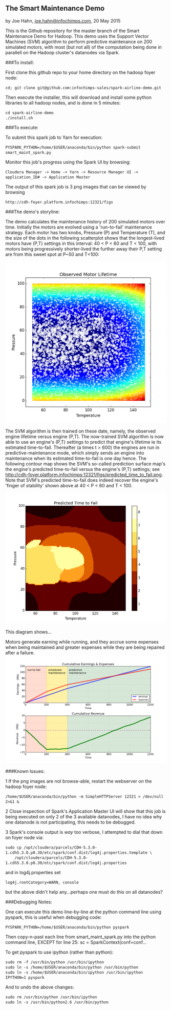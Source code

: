 ## The Smart Maintenance Demo

by Joe Hahn,
joe.hahn@infochimps.com,
20 May 2015

This is the Github repository for the master branch of the Smart Maintenance Demo for Hadoop.
This demo uses the Support Vector Machines (SVM) algorithm to perform predictive
maintenance on 200 simulated motors, with most (but not all) of the computation being done in
parallell on the Hadoop cluster's datanodes via Spark.

###To install:

First clone this github repo to your home directory on the hadoop foyer node:

    cd; git clone git@github.com:infochimps-sales/spark-airline-demo.git 
    
   
Then execute the installer, this will download and install some python libraries to all 
hadoop nodes, and is done in 5 minutes:

    cd spark-airline-demo
    ./install.sh


###To execute:

To submit this spark job to Yarn for execution:

    PYSPARK_PYTHON=/home/$USER/anaconda/bin/python spark-submit smart_maint_spark.py
    

Monitor this job's progress using the Spark UI by browsing:

    Cloudera Manager -> Home -> Yarn -> Resource Manager UI -> application_ID# -> Application Master


The output of this spark job is 3 png images that can be viewed by browsing

    http://cdh-foyer.platform.infochimps:12321/figs
    

###The demo's storyline:

The demo calculates the maintenance history of 200 simulated motors over time. Initially the
motors are evolved using a 'run-to-fail' maintenance strategy. Each motor has two knobs,
Pressure (P) and Temperature (T), and the size of the dots in the following scatterplot
shows that the longest-lived motors have (P,T) settings in this interval: 40 < P < 60 and T < 100,
with motors being progressively shorter-lived the further away their P,T setting are from this
sweet spot at P~50 and T<100: 

![](https://github.com/infochimps-sales/smart-maintenance-demo/blob/master/figs/fail_factor.png)

The SVM algorithm is then trained on these date, namely, the observed engine lifetime versus
engine (P,T). The now-trained SVM algorithm is now able to use an engine's (P,T) settings to
predict that engine's lifetime ie its estimated time-to-fail. Thereafter (a times t > 600) the
engines are run in predictive-maintenance mode, which simply sends an engine into maintenance
when its estimated time-to-fail is one day hence. The following contour map shows the SVM's
so-called prediction surface map's the engine's predicted time-to-fail versus the engine's (P,T)
settings; see http://cdh-foyer.platform.infochimps:12321/figs/predicted_time_to_fail.png. Note
that SVM's predicted time-to-fail does indeed recover the engine's 'finger of stability'
shown above at 40 < P < 60 and T < 100.

![](https://github.com/infochimps-sales/smart-maintenance-demo/blob/master/figs/predicted_time_to_fail.png)

This diagram shows...

Motors generate earning while
running, and they accrue some expenses when being maintained and greater expenses while
they are being repaired after a failure. 
![](https://github.com/infochimps-sales/smart-maintenance-demo/blob/master/figs/revenue.png)


###Known Issues:


1 If the png images are not browse-able, restart the webserver on the hadoop foyer node:

    /home/$USER/anaconda/bin/python -m SimpleHTTPServer 12321 > /dev/null 2>&1 &


2 Close inspection of Spark's Application Master UI will show that this job is being executed
on only 2 of the 3 available datanodes, I have no idea why one datanode is not participating,
this needs to be debugged.

3 Spark's console output is *way* too verbose, I attempted to dial that down on foyer node via:

    sudo cp /opt/cloudera/parcels/CDH-5.3.0-1.cdh5.3.0.p0.30/etc/spark/conf.dist/log4j.properties.template \
        /opt/cloudera/parcels/CDH-5.3.0-1.cdh5.3.0.p0.30/etc/spark/conf.dist/log4j.properties


and in log4j.properties set

    log4j.rootCategory=WARN, console


but the above didn't help any...perhaps one must do this on all datanodes?


###Debugging Notes:
        
    
One can execute this demo line-by-line at the python command line using pyspark,
this is useful when debugging code:

    PYSPARK_PYTHON=/home/$USER/anaconda/bin/python pyspark


Then copy-n-past each line from smart_maint_spark.py into the python command line, 
EXCEPT for line 25: sc = SparkContext(conf=conf... 

To get pyspark to use ipython (rather than python):

    sudo rm -f /usr/bin/python /usr/bin/ipython
    sudo ln -s /home/$USER/anaconda/bin/python /usr/bin/python
    sudo ln -s /home/$USER/anaconda/bin/ipython /usr/bin/ipython
    IPYTHON=1 pyspark


And to undo the above changes:
 
    sudo rm /usr/bin/python /usr/bin/ipython
    sudo ln -s /usr/bin/python2.6 /usr/bin/python
